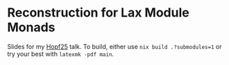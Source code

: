 # Reconstruction for Lax Module Monads

Slides for my [Hopf25](https://hopfalgb.ulb.be/Hopf2025/) talk.
To build, either use `nix build .?submodules=1` or try your best with `latexmk -pdf main`.
